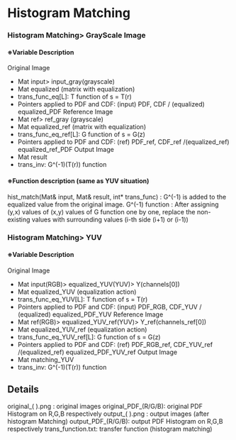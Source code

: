 # Histogram Matching

### Histogram Matching> GrayScale Image
#### ※Variable Description
Original Image
  - Mat input> input_gray(grayscale)
  - Mat equalized (matrix with equalization)
  - trans_func_eq[L]: T function of s = T(r)
  - Pointers applied to PDF and CDF: (input) PDF, CDF / (equalized) equalized_PDF
Reference Image
  - Mat ref> ref_gray (grayscale)
  - Mat equalized_ref (matrix with equalization)
  - trans_func_eq_ref[L]: G function of s = G(z)
  - Pointers applied to PDF and CDF: (ref) PDF_ref, CDF_ref /(equalized_ref) equalized_ref_PDF
Output Image
  - Mat result
  - trans_inv: G^(-1)(T(r)) function

#### ※Function description (same as YUV situation)
hist_match(Mat& input, Mat& result, int* trans_func)
: G^(-1) is added to the equalized value from the original image.
G^(-1) function
: After assigning (y,x) values ​​of (x,y) values ​​of G function one by one, replace the non-existing values ​​with surrounding values ​​(i-th side (i+1) or (i-1))

### Histogram Matching> YUV
#### ※Variable Description
Original Image
  - Mat input(RGB)> equalized_YUV(YUV)> Y(channels[0])
  - Mat equalized_YUV (equalization action)
  - trans_func_eq_YUV[L]: T function of s = T(r)
  - Pointers applied to PDF and CDF: (input) PDF_RGB, CDF_YUV / (equalized) equalized_PDF_YUV
Reference Image
  - Mat ref(RGB)> equalized_YUV_ref(YUV)> Y_ref(channels_ref[0])
  - Mat equalized_YUV_ref (equalization action)
  - trans_func_eq_YUV_ref[L]: G function of s = G(z)
  - Pointers applied to PDF and CDF: (ref) PDF_RGB_ref, CDF_YUV_ref /(equalized_ref) equalized_PDF_YUV_ref
Output Image
  - Mat matching_YUV
  - trans_inv: G^(-1)(T(r)) function

## Details
original_(  ).png : original images
original_PDF_(R/G/B): original PDF Histogram on R,G,B respectively
output_(   ).png : output images (after histogram Matching)
output_PDF_(R/G/B): output PDF Histogram on R,G,B respectively
trans_function.txt: transfer function (histogram matching)
